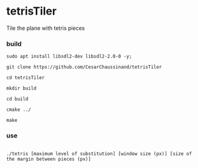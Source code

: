 # tetrisTiler
Tile the plane with tetris pieces

### build

`sudo apt install libsdl2-dev libsdl2-2.0-0 -y;`

`git clone https://github.com/CesarChaussinand/tetrisTiler`

`cd tetrisTiler`

`mkdir build`

`cd build`

`cmake ../`

`make`


### use

<code>
./tetris [maximum level of substitution] [window size (px)] [size of the margin between pieces (px)]
  </code>
